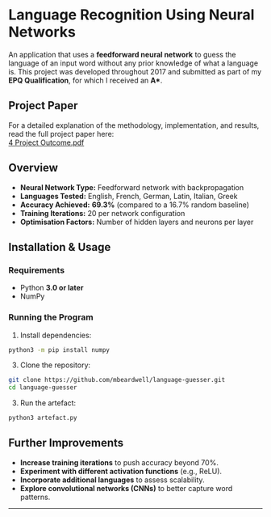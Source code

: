 # Language Recognition Using Neural Networks

An application that uses a **feedforward neural network** to guess the language of an input word without any prior knowledge of what a language is. This project was developed throughout 2017 and submitted as part of my **EPQ Qualification**, for which I received an **A\***.

## Project Paper
For a detailed explanation of the methodology, implementation, and results, read the full project paper here:  
[4 Project Outcome.pdf](./4%20Project%20Outcome.pdf)

## Overview
- **Neural Network Type:** Feedforward network with backpropagation
- **Languages Tested:** English, French, German, Latin, Italian, Greek
- **Accuracy Achieved:** **69.3%** (compared to a 16.7% random baseline)
- **Training Iterations:** 20 per network configuration
- **Optimisation Factors:** Number of hidden layers and neurons per layer

## Installation & Usage
### **Requirements**
- Python **3.0 or later**
- NumPy

### **Running the Program**
1. Install dependencies:
```bash
python3 -m pip install numpy
```

3. Clone the repository:
```bash
git clone https://github.com/mbeardwell/language-guesser.git
cd language-guesser
```

3.  Run the artefact:
```bash
python3 artefact.py
```

Further Improvements
-----------------------

*   **Increase training iterations** to push accuracy beyond 70%.
*   **Experiment with different activation functions** (e.g., ReLU).
*   **Incorporate additional languages** to assess scalability.
*   **Explore convolutional networks (CNNs)** to better capture word patterns.

* * *
